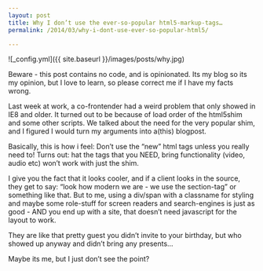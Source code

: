 ```yaml
---
layout: post
title: Why I don’t use the ever-so-popular html5-markup-tags…
permalink: /2014/03/why-i-dont-use-ever-so-popular-html5/

---
```


![_config.yml]({{ site.baseurl }}/images/posts/why.jpg)

Beware - this post contains no code, and is opinionated. Its my blog so its my opinion, but I love to learn, so please correct me if I have my facts wrong.

Last week at work, a co-frontender had a weird problem that only showed in IE8 and older. It turned out to be because of load order of the html5shim and some other scripts. We talked about the need for the very popular shim, and I figured I would turn my arguments into a(this) blogpost.

Basically, this is how i feel: Don’t use the “new” html tags unless you really need to! Turns out: hat the tags that you NEED, bring functionality (video, audio etc) won’t work with just the shim.

I give you the fact that it looks cooler, and if a client looks in the source, they get to say: “look how modern we are - we use the section-tag” or something like that. But to me, using a div/span with a classname for styling and maybe some role-stuff for screen readers and search-engines is just as good - AND you end up with a site, that doesn’t need javascript for the layout to work.

They are like that pretty guest you didn’t invite to your birthday, but who showed up anyway and didn’t bring any presents...

Maybe its me, but I just don’t see the point?
